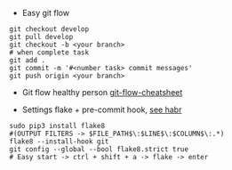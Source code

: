 
- Easy git flow
```
git checkout develop
git pull develop
git checkout -b <your branch>
# when complete task
git add .
git commit -m '#<number task> commit messages' 
git push origin <your branch>
```

- Git flow healthy person
[git-flow-cheatsheet](https://danielkummer.github.io/git-flow-cheatsheet/)

 - Settings flake + pre-commit hook,
 [see habr](https://habrahabr.ru/company/dataart/blog/318776/)
``` 
sudo pip3 install flake8
#(OUTPUT FILTERS -> $FILE_PATH$\:$LINE$\:$COLUMN$\:.*)
flake8 --install-hook git
git config --global --bool flake8.strict true
# Easy start -> ctrl + shift + a -> flake -> enter
```
